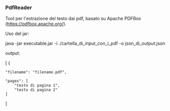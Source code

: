### PdfReader

Tool per l'estrazione del testo dai pdf, basato su Apache PDFBox (https://pdfbox.apache.org/).


Uso del jar:

java -jar executable.jar -i ./cartella_di_input_con_i_pdf -o json_di_output.json

output:

[
    {

    "filename": "filename.pdf",

    "pages": [
        "testo di pagina 1", 
        "testo di pagina 2"
    ]
]